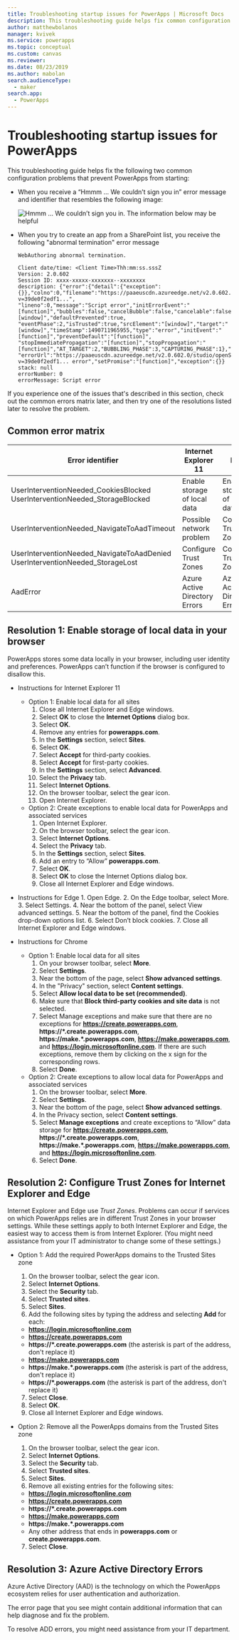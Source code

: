 ```yaml
---
title: Troubleshooting startup issues for PowerApps | Microsoft Docs
description: This troubleshooting guide helps fix common configuration problems that prevent PowerApps from starting.
author: matthewbolanos
manager: kvivek
ms.service: powerapps
ms.topic: conceptual
ms.custom: canvas
ms.reviewer: 
ms.date: 08/23/2019
ms.author: mabolan
search.audienceType: 
  - maker
search.app: 
  - PowerApps
---
```

# Troubleshooting startup issues for PowerApps

This troubleshooting guide helps fix the following two common configuration problems that prevent PowerApps from starting:

- When you receive a “Hmmm … We couldn’t sign you in” error message and identifier that resembles the following image:

    ![Hmmm … We couldn’t sign you in. The information below may be helpful](./media/troubleshooting-startup-issues/error.png "Hmmm … We couldn’t sign you in. The information below may be helpful")

- When you try to create an app from a SharePoint list, you receive the following "abnormal termination" error message
    ```
    WebAuthoring abnormal termination.

    Client date/time: <Client Time>Thh:mm:ss.sssZ
    Version: 2.0.602
    Session ID: xxxx-xxxxx-xxxxxxx--xxxxxxxx
    description: {"error":{"detail":{"exception":{}},"colno":0,"filename":"https://paaeuscdn.azureedge.net/v2.0.602.0/studio/openSource/modified/winjs/js/base.js?v=39de0f2edf1...",
    "lineno":0,"message":"Script error","initErrorEvent":"[function]","bubbles":false,"cancelBubble":false,"cancelable":false,"currentTarget":"[window]","defaultPrevented":true,
    "eventPhase":2,"isTrusted":true,"srcElement":"[window]","target":"[window]","timeStamp":1490711965955,"type":"error","initEvent":"[function]","preventDefault":"[function]",
    "stopImmediatePropagation":"[function]","stopPropagation":"[function]","AT_TARGET":2,"BUBBLING_PHASE":3,"CAPTURING_PHASE":1},"errorLine":0,"errorCharacter":0,
    "errorUrl":"https://paaeuscdn.azureedge.net/v2.0.602.0/studio/openSource/modified/winjs/js/base.js?v=39de0f2edf1... error","setPromise":"[function]","exception":{}}
    stack: null
    errorNumber: 0
    errorMessage: Script error
    ```

If you experience one of the issues that's described in this section, check out the common errors matrix later, and then try one of the resolutions listed later to resolve the problem.

## Common error matrix

| Error identifier                                                              | Internet Explorer 11          | Edge                          | Chrome                        |
|-------------------------------------------------------------------------------|-------------------------------|-------------------------------|-------------------------------|
| UserInterventionNeeded_CookiesBlocked UserInterventionNeeded_StorageBlocked   | Enable storage of local data  | Enable storage of local data  | Enable storage of local data  |
| UserInterventionNeeded_NavigateToAadTimeout                                   | Possible network problem      | Configure Trust Zones         | Possible network problem      |
| UserInterventionNeeded_NavigateToAadDenied UserInterventionNeeded_StorageLost | Configure Trust Zones         | Configure Trust Zones         | Not applicable                |
| AadError                                                                      | Azure Active Directory Errors | Azure Active Directory Errors | Azure Active Directory Errors |

## Resolution 1: Enable storage of local data in your browser
PowerApps stores some data locally in your browser, including user identity and preferences. PowerApps can’t function if the browser is configured to disallow this.

- Instructions for Internet Explorer 11
    - Option 1: Enable local data for all sites
        1. Close all Internet Explorer and Edge windows.
        2. Select __OK__ to close the __Internet Options__ dialog box.
        3. Select __OK__.
        4. Remove any entries for __powerapps.com__.
        5. In the __Settings__ section, select __Sites__.
        6. Select __OK__.
        7. Select __Accept__ for third-party cookies.
        8. Select __Accept__ for first-party cookies.
        9. In the __Settings__ section, select __Advanced__.
        10. Select the __Privacy__ tab.
        11. Select __Internet Options__.
        12. On the browser toolbar, select the gear icon.
        13. Open Internet Explorer.
    - Option 2: Create exceptions to enable local data for PowerApps and associated services
        1. Open Internet Explorer.
        2. On the browser toolbar, select the gear icon.
        3. Select __Internet Options__.
        4. Select the __Privacy__ tab.
        5. In the __Settings__ section, select __Sites__.
        6. Add an entry to “Allow” __powerapps.com__.
        7. Select __OK__.
        8. Select __OK__ to close the Internet Options dialog box.
        9. Close all Internet Explorer and Edge windows.

- Instructions for Edge
      1. Open Edge.
      2. On the Edge toolbar, select More.
      3. Select Settings.
      4. Near the bottom of the panel, select View advanced settings.
      5. Near the bottom of the panel, find the Cookies drop-down options list.
      6. Select Don’t block cookies.
      7. Close all Internet Explorer and Edge windows.

- Instructions for Chrome
    - Option 1: Enable local data for all sites
      1. On your browser toolbar, select __More__.
      2. Select __Settings__.
      3. Near the bottom of the page, select __Show advanced settings__.
      4. In the "Privacy" section, select __Content settings__.
      5. Select __Allow local data to be set (recommended)__.
      6. Make sure that __Block third-party cookies and site data__ is not selected.
      7. Select Manage exceptions and make sure that there are no exceptions for __https://create.powerapps.com__, __https://\*.create.powerapps.com__, __https://make.\*.powerapps.com__, __https://make.powerapps.com__, and __https://login.microsoftonline.com__. If there are such exceptions, remove them by clicking on the x sign for the corresponding rows.
      8. Select __Done__.
    - Option 2: Create exceptions to allow local data for PowerApps and associated services
      1. On the browser toolbar, select __More__.
      2. Select __Settings__.
      3. Near the bottom of the page, select __Show advanced settings__.
      4. In the Privacy section, select __Content settings__.
      5. Select __Manage exceptions__ and create exceptions to “Allow” data storage for __https://create.powerapps.com__, __https://\*.create.powerapps.com__, __https://make.\*.powerapps.com__, __https://make.powerapps.com__, and __https://login.microsoftonline.com__.
      6. Select __Done__.


## Resolution 2: Configure Trust Zones for Internet Explorer and Edge
Internet Explorer and Edge use *Trust Zones*. Problems can occur if services on which PowerApps relies are in different Trust Zones in your browser settings. While these settings apply to both Internet Explorer and Edge, the easiest way to access them is from Internet Explorer. (You might need assistance from your IT administrator to change some of these settings.)

- Option 1: Add the required PowerApps domains to the Trusted Sites zone
  1. On the browser toolbar, select the gear icon.
  2. Select __Internet Options__.
  3. Select the __Security__ tab.
  4. Select __Trusted sites__.
  5. Select __Sites__.
  6. Add the following sites by typing the address and selecting __Add__ for each:
    - __https://login.microsoftonline.com__
    - __https://create.powerapps.com__
    - __https://*.create.powerapps.com__ (the asterisk is part of the address, don't replace it)
    - __https://make.powerapps.com__
    - __https://make.*.powerapps.com__ (the asterisk is part of the address, don't replace it)
    - __https://*.powerapps.com__ (the asterisk is part of the address, don't replace it)
  7. Select __Close__.
  8. Select __OK__.
  9. Close all Internet Explorer and Edge windows.
 

- Option 2: Remove all the PowerApps domains from the Trusted Sites zone
  1. On the browser toolbar, select the gear icon.
  2. Select __Internet Options__.
  3. Select the __Security__ tab.
  4. Select __Trusted sites__.
  5. Select __Sites__.
  6. Remove all existing entries for the following sites:
    - __https://login.microsoftonline.com__
    - __https://create.powerapps.com__
    - __https://*.create.powerapps.com__
    - __https://make.powerapps.com__
    - __https://make.*.powerapps.com__ 
    - Any other address that ends in __powerapps.com__ or __create.powerapps.com__.
  7. Select __Close__.

## Resolution 3: Azure Active Directory Errors
Azure Active Directory (AAD) is the technology on which the PowerApps ecosystem relies for user authentication and authorization.

The error page that you see might contain additional information that can help diagnose and fix the problem.

To resolve ADD errors, you might need assistance from your IT department.
